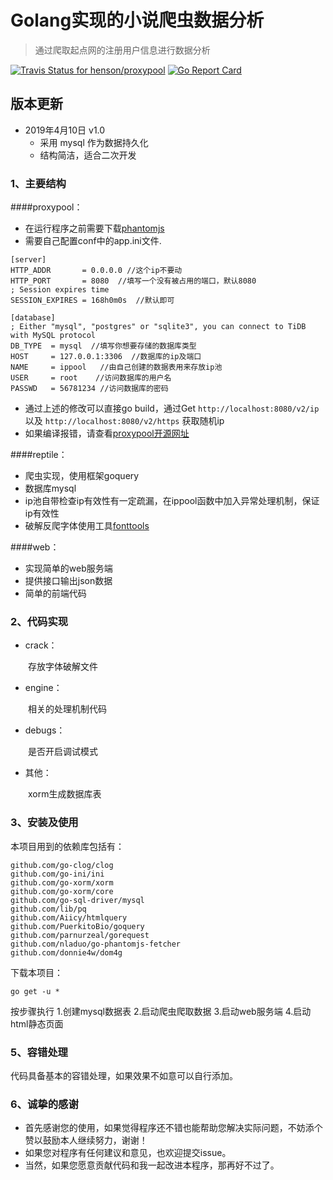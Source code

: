 # Golang实现的小说爬虫数据分析

> 通过爬取起点网的注册用户信息进行数据分析

[![Travis Status for henson/proxypool](https://travis-ci.org/henson/proxypool.svg?branch=master)](https://travis-ci.org/henson/proxypool) [![Go Report Card](https://goreportcard.com/badge/distributed/henson/proxypool)](https://goreportcard.com/report/distributed/henson/proxypool)

## 版本更新

- 2019年4月10日 v1.0
  - 采用 mysql 作为数据持久化
  - 结构简洁，适合二次开发

### 1、主要结构

   ####proxypool：
    
   - 在运行程序之前需要下载[phantomjs](http://phantomjs.org/)
　　
   - 需要自己配置conf中的app.ini文件.

```
[server]
HTTP_ADDR       = 0.0.0.0 //这个ip不要动
HTTP_PORT       = 8080  //填写一个没有被占用的端口，默认8080
; Session expires time
SESSION_EXPIRES = 168h0m0s  //默认即可

[database]
; Either "mysql", "postgres" or "sqlite3", you can connect to TiDB with MySQL protocol
DB_TYPE  = mysql  //填写你想要存储的数据库类型
HOST     = 127.0.0.1:3306  //数据库的ip及端口
NAME     = ippool   //由自己创建的数据表用来存放ip池
USER     = root    //访问数据库的用户名
PASSWD   = 56781234 //访问数据库的密码
```
- 通过上述的修改可以直接go build，通过Get `http://localhost:8080/v2/ip` 以及  `http://localhost:8080/v2/https` 获取随机ip
- 如果编译报错，请查看[proxypool开源网址](https://github.com/henson/ProxyPool)


 ####reptile：

- 爬虫实现，使用框架goquery
- 数据库mysql
- ip池自带检查ip有效性有一定疏漏，在ippool函数中加入异常处理机制，保证ip有效性
- 破解反爬字体使用工具[fonttools](https://github.com/fonttools/fonttools)


 ####web：
- 实现简单的web服务端
- 提供接口输出json数据
- 简单的前端代码


### 2、代码实现
- crack：

　　存放字体破解文件

- engine：

　　相关的处理机制代码

- debugs：

　　是否开启调试模式

- 其他：

　　xorm生成数据库表

### 3、安装及使用
本项目用到的依赖库包括有：
```
github.com/go-clog/clog
github.com/go-ini/ini
github.com/go-xorm/xorm
github.com/go-xorm/core
github.com/go-sql-driver/mysql
github.com/lib/pq
github.com/Aiicy/htmlquery
github.com/PuerkitoBio/goquery
github.com/parnurzeal/gorequest
github.com/nladuo/go-phantomjs-fetcher
github.com/donnie4w/dom4g
```

下载本项目：
```
go get -u *
```

按步骤执行
1.创建mysql数据表
2.启动爬虫爬取数据
3.启动web服务端
4.启动html静态页面


### 5、容错处理

代码具备基本的容错处理，如果效果不如意可以自行添加。

### 6、诚挚的感谢

- 首先感谢您的使用，如果觉得程序还不错也能帮助您解决实际问题，不妨添个赞以鼓励本人继续努力，谢谢！
- 如果您对程序有任何建议和意见，也欢迎提交issue。
- 当然，如果您愿意贡献代码和我一起改进本程序，那再好不过了。
